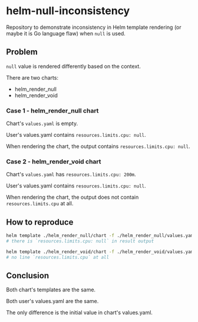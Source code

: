 # helm-null-inconsistency

Repository to demonstrate inconsistency in Helm template rendering (or maybe it is Go language flaw) when `null` is used.

## Problem

`null` value is rendered differently based on the context.

There are two charts:
- helm_render_null
- helm_render_void

### Case 1 - helm_render_null chart
Chart's `values.yaml` is empty.

User's values.yaml contains `resources.limits.cpu: null`.

When rendering the chart, the output contains `resources.limits.cpu: null`.

### Case 2 - helm_render_void chart
Chart's `values.yaml` has `resources.limits.cpu: 200m`.

User's values.yaml contains `resources.limits.cpu: null`.

When rendering the chart, the output does not contain `resources.limits.cpu` at all.

## How to reproduce

```bash
helm template ./helm_render_null/chart -f ./helm_render_null/values.yaml
# there is `resources.limits.cpu: null` in result output

helm template ./helm_render_void/chart -f ./helm_render_void/values.yaml
# no line `resources.limits.cpu` at all 
```

## Conclusion
Both chart's templates are the same.

Both user's values.yaml are the same.

The only difference is the initial value in chart's values.yaml.